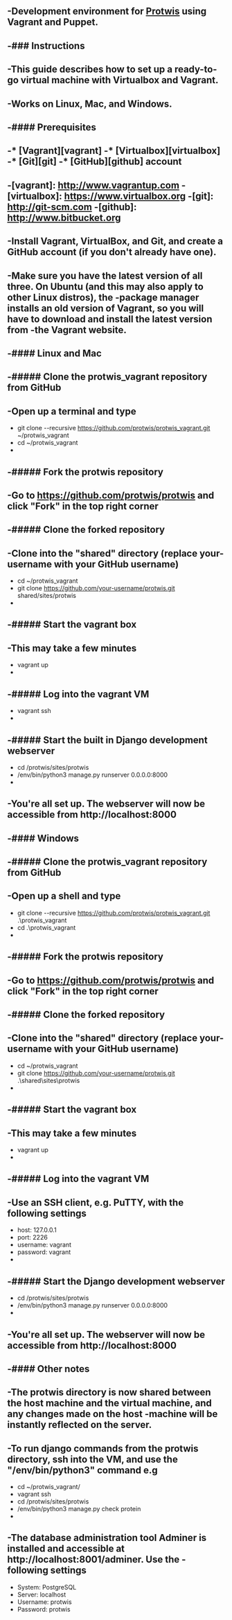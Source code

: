 -Development environment for [Protwis](https://github.com/protwis/protwis) using Vagrant and Puppet.
-
-### Instructions
-
-This guide describes how to set up a ready-to-go virtual machine with Virtualbox and Vagrant.
-
-Works on Linux, Mac, and Windows.
-
-#### Prerequisites
-
-* [Vagrant][vagrant]
-* [Virtualbox][virtualbox]
-* [Git][git]
-* [GitHub][github] account
-
-[vagrant]: http://www.vagrantup.com
-[virtualbox]: https://www.virtualbox.org
-[git]: http://git-scm.com
-[github]: http://www.bitbucket.org
-
-Install Vagrant, VirtualBox, and Git, and create a GitHub account (if you don't already have one).
-
-Make sure you have the latest version of all three. On Ubuntu (and this may also apply to other Linux distros), the
-package manager installs an old version of Vagrant, so you will have to download and install the latest version from
-the Vagrant website.
-
-#### Linux and Mac
-
-##### Clone the protwis_vagrant repository from GitHub
-
-Open up a terminal and type
-
-    git clone --recursive https://github.com/protwis/protwis_vagrant.git ~/protwis_vagrant
-    cd ~/protwis_vagrant
-
-##### Fork the protwis repository
-
-Go to https://github.com/protwis/protwis and click "Fork" in the top right corner
-
-##### Clone the forked repository
-
-Clone into the "shared" directory (replace your-username with your GitHub username)
-
-    cd ~/protwis_vagrant
-    git clone https://github.com/your-username/protwis.git shared/sites/protwis
-
-##### Start the vagrant box
-
-This may take a few minutes
-
-    vagrant up
-
-##### Log into the vagrant VM
-
-    vagrant ssh
-
-##### Start the built in Django development webserver
-
-    cd /protwis/sites/protwis
-    /env/bin/python3 manage.py runserver 0.0.0.0:8000
-
-You're all set up. The webserver will now be accessible from http://localhost:8000
-
-#### Windows
-
-##### Clone the protwis_vagrant repository from GitHub
-
-Open up a shell and type
-
-    git clone --recursive https://github.com/protwis/protwis_vagrant.git .\protwis_vagrant
-    cd .\protwis_vagrant
-
-##### Fork the protwis repository
-
-Go to https://github.com/protwis/protwis and click "Fork" in the top right corner
-
-##### Clone the forked repository
-
-Clone into the "shared" directory (replace your-username with your GitHub username)
-
-    cd ~/protwis_vagrant
-    git clone https://github.com/your-username/protwis.git .\shared\sites\protwis
-
-##### Start the vagrant box
-
-This may take a few minutes
-
-    vagrant up
-
-##### Log into the vagrant VM
-
-Use an SSH client, e.g. PuTTY, with the following settings
-
-    host: 127.0.0.1
-    port: 2226
-    username: vagrant
-    password: vagrant
-
-##### Start the Django development webserver
-
-    cd /protwis/sites/protwis
-    /env/bin/python3 manage.py runserver 0.0.0.0:8000
-
-You're all set up. The webserver will now be accessible from http://localhost:8000
-
-#### Other notes
-
-The protwis directory is now shared between the host machine and the virtual machine, and any changes made on the host
-machine will be instantly reflected on the server.
-
-To run django commands from the protwis directory, ssh into the VM, and use the "/env/bin/python3" command e.g
-
-    cd ~/protwis_vagrant/
-    vagrant ssh
-    cd /protwis/sites/protwis
-    /env/bin/python3 manage.py check protein
-
-The database administration tool Adminer is installed and accessible at http://localhost:8001/adminer. Use the
-following settings
-
-    System: PostgreSQL
-    Server: localhost
-    Username: protwis
-    Password: protwis

